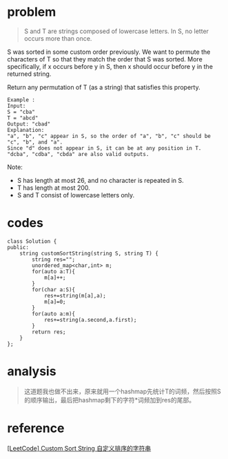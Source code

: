 # problem
>S and T are strings composed of lowercase letters. In S, no letter occurs more than once.

S was sorted in some custom order previously. We want to permute the characters of T so that they match the order that S was sorted. More specifically, if x occurs before y in S, then x should occur before y in the returned string.

Return any permutation of T (as a string) that satisfies this property.
```
Example :
Input: 
S = "cba"
T = "abcd"
Output: "cbad"
Explanation: 
"a", "b", "c" appear in S, so the order of "a", "b", "c" should be "c", "b", and "a". 
Since "d" does not appear in S, it can be at any position in T. "dcba", "cdba", "cbda" are also valid outputs.
```
Note:

- S has length at most 26, and no character is repeated in S.
- T has length at most 200.
- S and T consist of lowercase letters only.


# codes
```
class Solution {
public:
    string customSortString(string S, string T) {
        string res="";
        unordered_map<char,int> m;
        for(auto a:T){
            m[a]++;
        }
        for(char a:S){
            res+=string(m[a],a);
            m[a]=0;
        }
        for(auto a:m){
            res+=string(a.second,a.first);
        }
        return res;
    }
};
```

# analysis
>这道题我也做不出来，原来就用一个hashmap先统计T的词频，然后按照S的顺序输出，最后把hashmap剩下的字符*词频加到res的尾部。

# reference

[[LeetCode] Custom Sort String 自定义排序的字符串][1]

[1]: https://www.cnblogs.com/grandyang/p/9190143.html